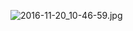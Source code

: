 ![2016-11-20_10-46-59.jpg](https://cdn.uptmr.com/upupmo-article/mac/basic/mac-system-12-change-wallpaper.png)

